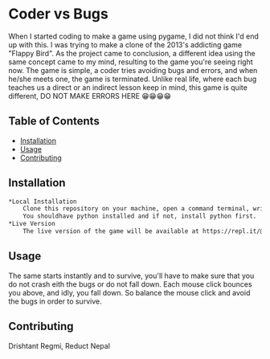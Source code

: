 # Coder vs Bugs

When I started coding to make a game using pygame, I did not think I'd end up with this. I was trying to make a clone of the 2013's addicting game "Flappy Bird".
As the project came to conclusion, a different idea using the same concept came to my mind, resulting to the game you're seeing right now.
The game is simple, a coder tries avoiding bugs and errors, and when he/she meets one, the game is terminated. Unlike real life, where each bug teaches us a direct or an indirect lesson keep in mind, this game is quite different, DO NOT MAKE ERRORS HERE 
:grin::grin::grin::grin: 

## Table of Contents

- [Installation](#installation)
- [Usage](#usage)
- [Contributing](#contributing)

## Installation

```sh
*Local Installation
	Clone this repository on your machine, open a command terminal, write "python coder.py" and press Enter.
	You shouldhave python installed and if not, install python first.
*Live Version
	The live version of the game will be available at https://repl.it/@DrishtantRegmi as soon as possible
```

## Usage

The same starts instantly and to survive, you'll have to make sure that you do not crash eith the bugs or do not fall down. Each mouse click bounces you above, and idly, you fall down.
So balance the mouse click and avoid the bugs in order to survive.



## Contributing

Drishtant Regmi, Reduct Nepal